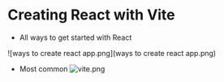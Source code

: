 # Creating React with Vite

- All ways to get started with React

![ways to create react app.png](ways to create react app.png)

- Most common
![vite.png](vite.png)
